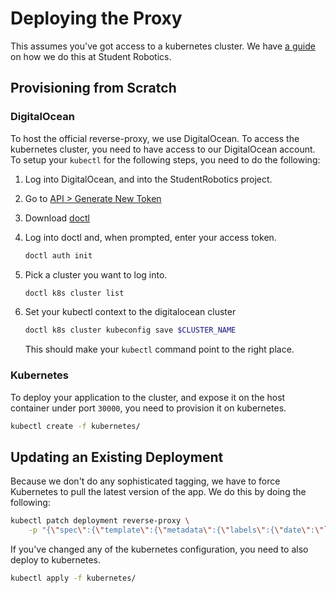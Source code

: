 # Deploying the Proxy

This assumes you've got access to a kubernetes cluster. We have [a guide][guide]
on how we do this at Student Robotics.

## Provisioning from Scratch

### DigitalOcean

To host the official reverse-proxy, we use DigitalOcean. To access the
kubernetes cluster, you need to have access to our DigitalOcean account. To
setup your `kubectl` for the following steps, you need to do the following:

1. Log into DigitalOcean, and into the StudentRobotics project.

2. Go to [API > Generate New Token][tokens]

3. Download [doctl][doctl]

4. Log into doctl and, when prompted, enter your access token.

   ```bash
   doctl auth init
   ```

5. Pick a cluster you want to log into.

   ```bash
   doctl k8s cluster list
   ```

5. Set your kubectl context to the digitalocean cluster

   ```bash
   doctl k8s cluster kubeconfig save $CLUSTER_NAME
   ```

   This should make your `kubectl` command point to the right place.

### Kubernetes

To deploy your application to the cluster, and expose it on the host
container under port `30000`, you need to provision it on kubernetes.

```bash
kubectl create -f kubernetes/
```

## Updating an Existing Deployment

Because we don't do any sophisticated tagging, we have to force Kubernetes to
pull the latest version of the app. We do this by doing the following:

```bash
kubectl patch deployment reverse-proxy \
    -p "{\"spec\":{\"template\":{\"metadata\":{\"labels\":{\"date\":\"`date +'%s'`\"}}}}}"
```

If you've changed any of the kubernetes configuration, you need to also deploy
to kubernetes.

```bash
kubectl apply -f kubernetes/
```

[tokens]: https://cloud.digitalocean.com/account/api/tokens
[doctl]: https://github.com/digitalocean/doctl
[guide]: https://github.com/srobo/infrastructure#interacting-with-kubernetes
